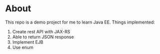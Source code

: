 # About
This repo is a demo project for me to learn Java EE.
Things implemented:
1. Create rest API with JAX-RS
2. Able to return JSON response
3. Implement EJB
4. Use enum